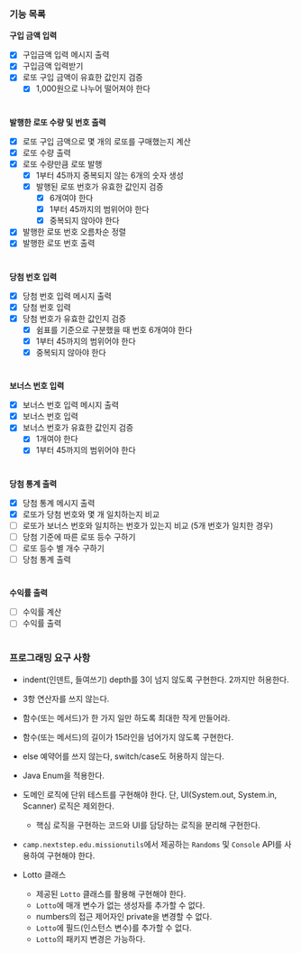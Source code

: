 ### 기능 목록 
**구입 금액 입력**
- [x] 구입금액 입력 메시지 출력
- [x] 구입금액 입력받기
- [x] 로또 구입 금액이 유효한 값인지 검증
  - [x] 1,000원으로 나누어 떨어져야 한다  
  #
**발행한 로또 수량 및 번호 출력**
- [x] 로또 구입 금액으로 몇 개의 로또를 구매했는지 계산
- [x] 로또 수량 출력
- [x] 로또 수량만큼 로또 발행
  - [x] 1부터 45까지 중복되지 않는 6개의 숫자 생성
  - [x] 발행된 로또 번호가 유효한 값인지 검증
    - [x] 6개여야 한다
    - [x] 1부터 45까지의 범위어야 한다
    - [x] 중복되지 않아야 한다
- [x] 발행한 로또 번호 오름차순 정렬
- [x] 발행한 로또 번호 출력
  #
**당첨 번호 입력**
- [x] 당첨 번호 입력 메시지 출력
- [x] 당첨 번호 입력
- [x] 당첨 번호가 유효한 값인지 검증
  - [x] 쉼표를 기준으로 구분했을 때 번호 6개여야 한다
  - [x] 1부터 45까지의 범위어야 한다
  - [x] 중복되지 않아야 한다  
    #
**보너스 번호 입력**
- [x] 보너스 번호 입력 메시지 출력
- [x] 보너스 번호 입력
- [x] 보너스 번호가 유효한 값인지 검증
  - [x] 1개여야 한다
  - [x] 1부터 45까지의 범위어야 한다
  #
 **당첨 통계 출력**
- [x] 당첨 통계 메시지 출력
- [x] 로또가 당첨 번호와 몇 개 일치하는지 비교
- [ ] 로또가 보너스 번호와 일치하는 번호가 있는지 비교 (5개 번호가 일치한 경우)
- [ ] 당첨 기준에 따른 로또 등수 구하기
- [ ] 로또 등수 별 개수 구하기
- [ ] 당첨 통계 출력
  #
**수익률 출력**  
- [ ] 수익률 계산
- [ ] 수익률 출력
#
### 프로그래밍 요구 사항
- indent(인덴트, 들여쓰기) depth를 3이 넘지 않도록 구현한다. 2까지만 허용한다.
- 3항 연산자를 쓰지 않는다.
- 함수(또는 메서드)가 한 가지 일만 하도록 최대한 작게 만들어라.
- 함수(또는 메서드)의 길이가 15라인을 넘어가지 않도록 구현한다.
- else 예약어를 쓰지 않는다, switch/case도 허용하지 않는다.
- Java Enum을 적용한다.
- 도메인 로직에 단위 테스트를 구현해야 한다. 단, UI(System.out, System.in, Scanner) 로직은 제외한다.
  - 핵심 로직을 구현하는 코드와 UI를 담당하는 로직을 분리해 구현한다.
- `camp.nextstep.edu.missionutils`에서 제공하는 `Randoms` 및 `Console` API를 사용하여 구현해야 한다.

- Lotto 클래스
  - 제공된 `Lotto` 클래스를 활용해 구현해야 한다.
  - `Lotto`에 매개 변수가 없는 생성자를 추가할 수 없다.
  - numbers의 접근 제어자인 private을 변경할 수 없다.
  - `Lotto`에 필드(인스턴스 변수)를 추가할 수 없다.
  - `Lotto`의 패키지 변경은 가능하다.
